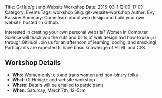Title: GitHub/git and Website Workshop
Date: 2015-03-1 12:00-17:00
Category: Events
Tags: workshop
Slug: git-website-workshop
Author: Evy Kassirer
Summary: Come learn about web design and build your own website, hosted on Github.

Interested in creating your own personal website? Women in Computer Science
will teach you the nuts and bolts of web design and how to use `git` through
GitHub! Join us for an afternoon of learning, coding, and snacking!
Participants are expected to have basic knowledge of HTML and CSS.

## Workshop Details ##

+ **Who:** [Women-only:]({filename}/pages/faq.md) cis and trans women and non-binary folks
+ **What:** GitHub/`git` and website workshop
+ **Where:** Details will be emailed to participants
+ **When:** Saturday, March 7th, 12&ndash;5pm
